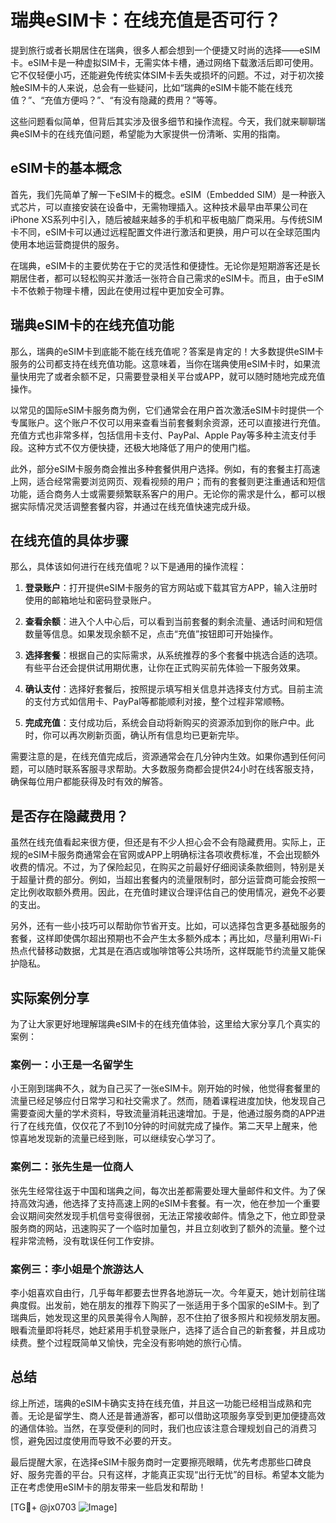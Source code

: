 # 瑞典eSIM卡：在线充值是否可行？

提到旅行或者长期居住在瑞典，很多人都会想到一个便捷又时尚的选择——eSIM卡。eSIM卡是一种虚拟SIM卡，无需实体卡槽，通过网络下载激活后即可使用。它不仅轻便小巧，还能避免传统实体SIM卡丢失或损坏的问题。不过，对于初次接触eSIM卡的人来说，总会有一些疑问，比如“瑞典的eSIM卡能不能在线充值？”、“充值方便吗？”、“有没有隐藏的费用？”等等。

这些问题看似简单，但背后其实涉及很多细节和操作流程。今天，我们就来聊聊瑞典eSIM卡的在线充值问题，希望能为大家提供一份清晰、实用的指南。

## eSIM卡的基本概念

首先，我们先简单了解一下eSIM卡的概念。eSIM（Embedded SIM）是一种嵌入式芯片，可以直接安装在设备中，无需物理插入。这种技术最早由苹果公司在iPhone XS系列中引入，随后被越来越多的手机和平板电脑厂商采用。与传统SIM卡不同，eSIM卡可以通过远程配置文件进行激活和更换，用户可以在全球范围内使用本地运营商提供的服务。

在瑞典，eSIM卡的主要优势在于它的灵活性和便捷性。无论你是短期游客还是长期居住者，都可以轻松购买并激活一张符合自己需求的eSIM卡。而且，由于eSIM卡不依赖于物理卡槽，因此在使用过程中更加安全可靠。

## 瑞典eSIM卡的在线充值功能

那么，瑞典的eSIM卡到底能不能在线充值呢？答案是肯定的！大多数提供eSIM卡服务的公司都支持在线充值功能。这意味着，当你在瑞典使用eSIM卡时，如果流量快用完了或者余额不足，只需要登录相关平台或APP，就可以随时随地完成充值操作。

以常见的国际eSIM卡服务商为例，它们通常会在用户首次激活eSIM卡时提供一个专属账户。这个账户不仅可以用来查看当前套餐剩余资源，还可以直接进行充值。充值方式也非常多样，包括信用卡支付、PayPal、Apple Pay等多种主流支付手段。这种方式不仅方便快捷，还极大地降低了用户的使用门槛。

此外，部分eSIM卡服务商会推出多种套餐供用户选择。例如，有的套餐主打高速上网，适合经常需要浏览网页、观看视频的用户；而有的套餐则更注重通话和短信功能，适合商务人士或需要频繁联系客户的用户。无论你的需求是什么，都可以根据实际情况灵活调整套餐内容，并通过在线充值快速完成升级。

## 在线充值的具体步骤

那么，具体该如何进行在线充值呢？以下是通用的操作流程：

1. **登录账户**：打开提供eSIM卡服务的官方网站或下载其官方APP，输入注册时使用的邮箱地址和密码登录账户。
   
2. **查看余额**：进入个人中心后，可以看到当前套餐的剩余流量、通话时间和短信数量等信息。如果发现余额不足，点击“充值”按钮即可开始操作。

3. **选择套餐**：根据自己的实际需求，从系统推荐的多个套餐中挑选合适的选项。有些平台还会提供试用期优惠，让你在正式购买前先体验一下服务效果。

4. **确认支付**：选择好套餐后，按照提示填写相关信息并选择支付方式。目前主流的支付方式如信用卡、PayPal等都能顺利对接，整个过程非常顺畅。

5. **完成充值**：支付成功后，系统会自动将新购买的资源添加到你的账户中。此时，你可以再次刷新页面，确认所有信息均已更新完毕。

需要注意的是，在线充值完成后，资源通常会在几分钟内生效。如果你遇到任何问题，可以随时联系客服寻求帮助。大多数服务商都会提供24小时在线客服支持，确保每位用户都能获得及时有效的解答。

## 是否存在隐藏费用？

虽然在线充值看起来很方便，但还是有不少人担心会不会有隐藏费用。实际上，正规的eSIM卡服务商通常会在官网或APP上明确标注各项收费标准，不会出现额外收费的情况。不过，为了保险起见，在购买之前最好仔细阅读条款细则，特别是关于超量计费的部分。例如，当超出套餐内的流量限制时，部分运营商可能会按照一定比例收取额外费用。因此，在充值时建议合理评估自己的使用情况，避免不必要的支出。

另外，还有一些小技巧可以帮助你节省开支。比如，可以选择包含更多基础服务的套餐，这样即使偶尔超出预期也不会产生太多额外成本；再比如，尽量利用Wi-Fi热点代替移动数据，尤其是在酒店或咖啡馆等公共场所，这样既能节约流量又能保护隐私。

## 实际案例分享

为了让大家更好地理解瑞典eSIM卡的在线充值体验，这里给大家分享几个真实的案例：

### 案例一：小王是一名留学生
小王刚到瑞典不久，就为自己买了一张eSIM卡。刚开始的时候，他觉得套餐里的流量已经足够应付日常学习和社交需求了。然而，随着课程进度加快，他发现自己需要查阅大量的学术资料，导致流量消耗迅速增加。于是，他通过服务商的APP进行了在线充值，仅仅花了不到10分钟的时间就完成了操作。第二天早上醒来，他惊喜地发现新的流量已经到账，可以继续安心学习了。

### 案例二：张先生是一位商人
张先生经常往返于中国和瑞典之间，每次出差都需要处理大量邮件和文件。为了保持高效沟通，他选择了支持高速上网的eSIM卡套餐。有一次，他在参加一个重要会议期间突然发现手机信号变得很弱，无法正常接收邮件。情急之下，他立即登录服务商的网站，迅速购买了一个临时加量包，并且立刻收到了额外的流量。整个过程非常流畅，没有耽误任何工作安排。

### 案例三：李小姐是个旅游达人
李小姐喜欢自由行，几乎每年都要去世界各地游玩一次。今年夏天，她计划前往瑞典度假。出发前，她在朋友的推荐下购买了一张适用于多个国家的eSIM卡。到了瑞典后，她发现这里的风景美得令人陶醉，忍不住拍了很多照片和视频发朋友圈。眼看流量即将耗尽，她赶紧用手机登录账户，选择了适合自己的新套餐，并且成功续费。整个过程既简单又愉快，完全没有影响她的旅行心情。

## 总结

综上所述，瑞典的eSIM卡确实支持在线充值，并且这一功能已经相当成熟和完善。无论是留学生、商人还是普通游客，都可以借助这项服务享受到更加便捷高效的通信体验。当然，在享受便利的同时，我们也应该注意合理规划自己的消费习惯，避免因过度使用而导致不必要的开支。

最后提醒大家，在选择eSIM卡服务商时一定要擦亮眼睛，优先考虑那些口碑良好、服务完善的平台。只有这样，才能真正实现“出行无忧”的目标。希望本文能为正在考虑使用eSIM卡的朋友带来一些启发和帮助！

[TG💪+ @jx0703 ![Image](https://github.com/user-attachments/assets/dbca1d08-cadb-493c-b0ec-ad6f7a83f270)]